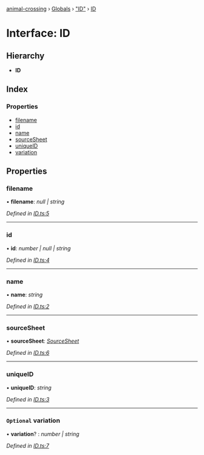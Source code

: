 [animal-crossing](../README.md) › [Globals](../globals.md) › ["ID"](../modules/_id_.md) › [ID](_id_.id.md)

# Interface: ID

## Hierarchy

* **ID**

## Index

### Properties

* [filename](_id_.id.md#filename)
* [id](_id_.id.md#id)
* [name](_id_.id.md#name)
* [sourceSheet](_id_.id.md#sourcesheet)
* [uniqueID](_id_.id.md#uniqueid)
* [variation](_id_.id.md#optional-variation)

## Properties

###  filename

• **filename**: *null | string*

*Defined in [ID.ts:5](https://github.com/Norviah/animal-crossing/blob/95a2959/module/types/ID.ts#L5)*

___

###  id

• **id**: *number | null | string*

*Defined in [ID.ts:4](https://github.com/Norviah/animal-crossing/blob/95a2959/module/types/ID.ts#L4)*

___

###  name

• **name**: *string*

*Defined in [ID.ts:2](https://github.com/Norviah/animal-crossing/blob/95a2959/module/types/ID.ts#L2)*

___

###  sourceSheet

• **sourceSheet**: *[SourceSheet](../enums/_id_.sourcesheet.md)*

*Defined in [ID.ts:6](https://github.com/Norviah/animal-crossing/blob/95a2959/module/types/ID.ts#L6)*

___

###  uniqueID

• **uniqueID**: *string*

*Defined in [ID.ts:3](https://github.com/Norviah/animal-crossing/blob/95a2959/module/types/ID.ts#L3)*

___

### `Optional` variation

• **variation**? : *number | string*

*Defined in [ID.ts:7](https://github.com/Norviah/animal-crossing/blob/95a2959/module/types/ID.ts#L7)*
